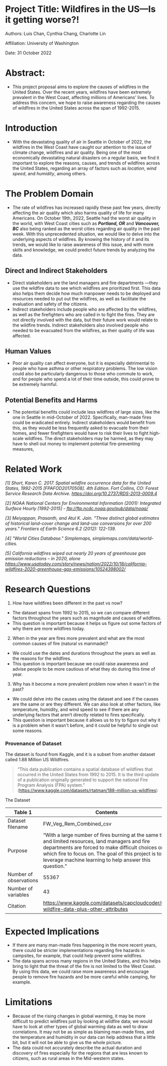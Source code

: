 # Project Title: Wildfires in the US—Is it getting worse?!

Authors: Luis Chan, Cynthia Chang, Charlotte Lin 

Affiliation: University of Washington

Date: 31 October 2022

# Abstract: 
- This project proposal aims to explore the causes of wildfires in the United States. Over the recent years, wildfires have been extremely prevalent in the West Coast, affecting millions of  Americans' lives. To address this concern, we hope to raise awareness regarding the causes of wildfires in the United States across the span of 1992-2015.

# Introduction
- With the devastating quality of air in Seattle in October of 2022, the wildfires in the West Coast have caught our attention to the issue of climate change, wildfires and air quality. Being one of the most economically devastating natural disasters on a regular basis, we find it important to explore the reasons, causes, and trends of wildfires across the United States, regarding an array of factors such as _location_, _wind speed_, and _humidity_, among others. 

# The Problem Domain
- The rate of wildfires has increased rapidly these past few years, directly affecting the air quality which also harms quality of life for many Americans. On October 19th, 2022, Seattle had the worst air quality in the world, with West Coast cities such as ***Portland, OR*** and ***Vancouver, BC*** also being ranked as the worst cities regarding air quality in the past week. With this unprecedented situation, we would like to delve into the underlying aspects of wildfires. By knowing the history of it and its trends, we would like to raise awareness of  this issue, and with more skills and knowledge, we could predict future trends by analyzing the data.

## Direct and Indirect Stakeholders
- Direct stakeholders are the land managers and fire departments —they use the wildfire data to see which wildfires are prioritized first. This data also helps them decide how much manpower needs to be deployed and resources needed to put out the wildfires, as well as facilitate the evaluation and safety of the citizens.
- Indirect stakeholders include people who are affected by the wildfires, as well as the firefighters who are called in to fight the fires. They are not directly involved with the data, but their future work would relate to the wildfire trends. Indirect stakeholders also involved people who needed to be evacuated from the wildfires, as their quality of life was affected.

## Human Values
- Poor air quality can affect everyone, but it is especially detrimental to people who have asthma or other respiratory problems. The low vision could also be particularly dangerous to those who commute to work, and for people who spend a lot of their time outside, this could prove to be extremely harmful. 

## Potential Benefits and Harms
- The potential benefits could include less wildfires of large sizes, like the one in Seattle in mid-October of 2022. Specifically, man-made fires could be eradicated entirely. Indirect stakeholders would benefit from this, as they would be less frequently asked to evacuate from their homes, and fewer firefighters would have to risk their lives to fight high-scale wildfires. The direct stakeholders may be harmed, as they may have to shell out money to implement potential fire-preventing measures, 


# Related Work
*[1] Short, Karen C. 2017. Spatial wildfire occurrence data for the United States, 1992-2015 [FPAFOD20170508]. 4th Edition. Fort Collins, CO: Forest Service Research Data Archive. https://doi.org/10.2737/RDS-2013-0009.4*

*[2] NOAA National Centers for Environmental Information (2001): Integrated Surface Hourly [1992-2015] - ftp://ftp.ncdc.noaa.gov/pub/data/noaa/*

*[3] Meiyappan, Prasanth, and Atul K. Jain. "Three distinct global estimates of historical land-cover change and land-use conversions for over 200 years." Frontiers of Earth Science 6.2 (2012): 122-139.*

*[4] "World Cities Database." Simplemaps, simplemaps.com/data/world-cities.*

*[5] California wildfires wiped out nearly 20 years of greenhouse gas emission reductions – in 2020, alone
https://www.usatoday.com/story/news/nation/2022/10/18/california-wildfires-2020-greenhouse-gas-emissions/10524398002/*


# Research Questions
1. How have wildfires been different in the past vs now? 
- The dataset spans from 1992 to 2015, so we can compare different factors throughout the years such as magnitude and causes of wildfires. 
- This question is important because it helps us figure out some factors of why there are more wildfires today.

2. When in the year are fires more prevalent and what are the most common causes of fire (natural vs manmade)?
- We could use the dates and durations throughout the years as well as the reasons for the wildfires.
- This question is important because we could raise awareness and advise people to be more cautious of what they do during this time of year. 

3. Why has it become a more prevalent problem now when it wasn't in the past?
- We could delve into the causes using the dataset and see if the causes are the same or are they different. We can also look at other factors, like temperature, humidity, and wind speed to see if there are any underlying factors that aren’t directly related to fires specifically. 
- This question is important because it allows us to try to figure out why it is a problem when it wasn't before, and it could be helpful to single out some reasons. 

### Provenance of Dataset
The dataset is found from Kaggle, and it is a subset from another dataset called 1.88 Million US Wildfires. 
> “This data publication contains a spatial database of wildfires that occurred in the United States from 1992 to 2015. It is the third update of a publication originally generated to support the national Fire Program Analysis (FPA) system.” 
(https://www.kaggle.com/datasets/rtatman/188-million-us-wildfires) 



The Dataset

| Table 1 | Contents |
|------------------|-------------------------|
| Dataset filename | FW_Veg_Rem_Combined_csv |
| Purpose          | “With a large number of fires burning at the same time and limited resources, land managers and fire departments are forced to make difficult choices on which fire to focus on. The goal of this project is to leverage machine learning to help answer this question.” |
| Number of observations | 55367  |
| Number of variables | 43 |
| Citation | https://www.kaggle.com/datasets/capcloudcoder/us-wildfire-data-plus-other-attributes |

# Expected Implications
- If there are many man-made fires happening in the more recent years, there could be stricter implementations regarding fire hazards in campsites, for example, that could help prevent some wildfires. 
- The data spans across many regions in the United States, and this helps bring to light that the threat of the fire is not limited to the West Coast. By using this data, we could raise more awareness and encourage people to remove fire hazards and be more careful while camping, for example. 

# Limitations
- Because of the rising changes in global warming, it may be more difficult to predict wildfires just by looking at wildfire data; we would have to look at other types of global warming data as well to draw correlations. It may not be as simple as blaming man-made fires, and the temperature and humidity in our data can help address that a little bit, but it will not be able to give us the whole picture. 
- The data could not accurately describe the actual duration and discovery of fires especially for the regions that are less known to citizens, such as rural areas in the Mid-western states.
